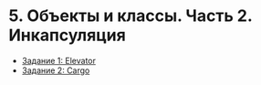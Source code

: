 # 5. Объекты и классы. Часть 2. Инкапсуляция

* [Задание 1: Elevator](https://github.com/v-mgrgt/Skillbox/tree/main/objects-classes-part2/homework_14)
* [Задание 2: Cargo](https://github.com/v-mgrgt/Skillbox/tree/main/objects-classes-part2/homework_15)

